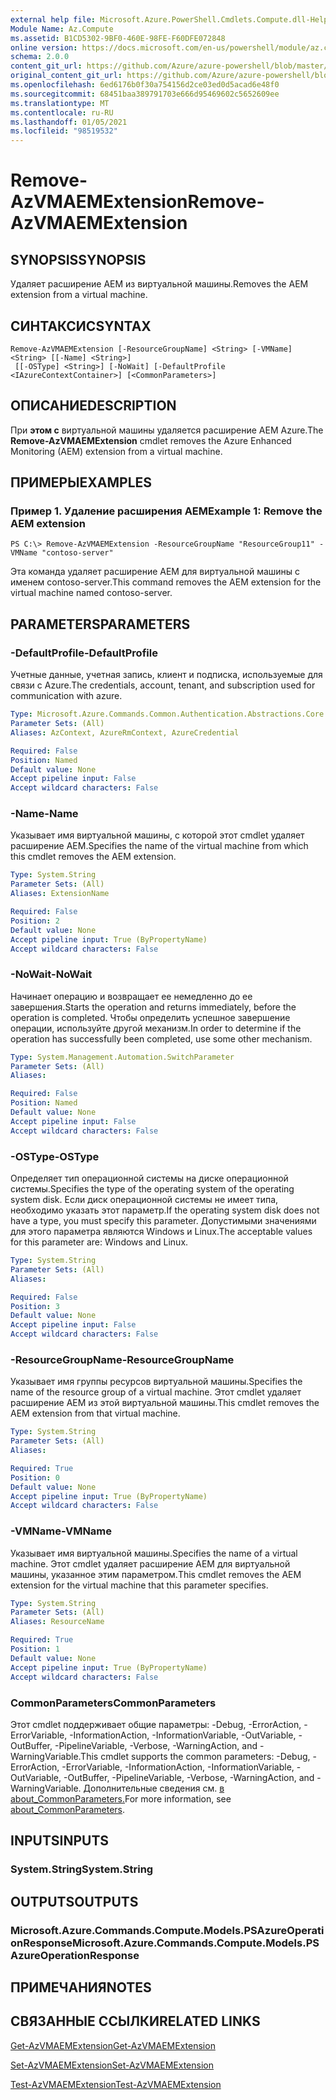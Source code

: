 ```yaml
---
external help file: Microsoft.Azure.PowerShell.Cmdlets.Compute.dll-Help.xml
Module Name: Az.Compute
ms.assetid: B1CD5302-9BF0-460E-98FE-F60DFE072848
online version: https://docs.microsoft.com/en-us/powershell/module/az.compute/remove-azvmaemextension
schema: 2.0.0
content_git_url: https://github.com/Azure/azure-powershell/blob/master/src/Compute/Compute/help/Remove-AzVMAEMExtension.md
original_content_git_url: https://github.com/Azure/azure-powershell/blob/master/src/Compute/Compute/help/Remove-AzVMAEMExtension.md
ms.openlocfilehash: 6ed6176b0f30a754156d2ce03ed0d5acad6e48f0
ms.sourcegitcommit: 68451baa389791703e666d95469602c5652609ee
ms.translationtype: MT
ms.contentlocale: ru-RU
ms.lasthandoff: 01/05/2021
ms.locfileid: "98519532"
---
```

# <span data-ttu-id="0a8a6-101">Remove-AzVMAEMExtension</span><span class="sxs-lookup"><span data-stu-id="0a8a6-101">Remove-AzVMAEMExtension</span></span>

## <span data-ttu-id="0a8a6-102">SYNOPSIS</span><span class="sxs-lookup"><span data-stu-id="0a8a6-102">SYNOPSIS</span></span>
<span data-ttu-id="0a8a6-103">Удаляет расширение AEM из виртуальной машины.</span><span class="sxs-lookup"><span data-stu-id="0a8a6-103">Removes the AEM extension from a virtual machine.</span></span>

## <span data-ttu-id="0a8a6-104">СИНТАКСИС</span><span class="sxs-lookup"><span data-stu-id="0a8a6-104">SYNTAX</span></span>

```
Remove-AzVMAEMExtension [-ResourceGroupName] <String> [-VMName] <String> [[-Name] <String>]
 [[-OSType] <String>] [-NoWait] [-DefaultProfile <IAzureContextContainer>] [<CommonParameters>]
```

## <span data-ttu-id="0a8a6-105">ОПИСАНИЕ</span><span class="sxs-lookup"><span data-stu-id="0a8a6-105">DESCRIPTION</span></span>
<span data-ttu-id="0a8a6-106">При **этом с** виртуальной машины удаляется расширение AEM Azure.</span><span class="sxs-lookup"><span data-stu-id="0a8a6-106">The **Remove-AzVMAEMExtension** cmdlet removes the Azure Enhanced Monitoring (AEM) extension from a virtual machine.</span></span>

## <span data-ttu-id="0a8a6-107">ПРИМЕРЫ</span><span class="sxs-lookup"><span data-stu-id="0a8a6-107">EXAMPLES</span></span>

### <span data-ttu-id="0a8a6-108">Пример 1. Удаление расширения AEM</span><span class="sxs-lookup"><span data-stu-id="0a8a6-108">Example 1: Remove the AEM extension</span></span>
```
PS C:\> Remove-AzVMAEMExtension -ResourceGroupName "ResourceGroup11" -VMName "contoso-server"
```

<span data-ttu-id="0a8a6-109">Эта команда удаляет расширение AEM для виртуальной машины с именем contoso-server.</span><span class="sxs-lookup"><span data-stu-id="0a8a6-109">This command removes the AEM extension for the virtual machine named contoso-server.</span></span>

## <span data-ttu-id="0a8a6-110">PARAMETERS</span><span class="sxs-lookup"><span data-stu-id="0a8a6-110">PARAMETERS</span></span>

### <span data-ttu-id="0a8a6-111">-DefaultProfile</span><span class="sxs-lookup"><span data-stu-id="0a8a6-111">-DefaultProfile</span></span>
<span data-ttu-id="0a8a6-112">Учетные данные, учетная запись, клиент и подписка, используемые для связи с Azure.</span><span class="sxs-lookup"><span data-stu-id="0a8a6-112">The credentials, account, tenant, and subscription used for communication with azure.</span></span>

```yaml
Type: Microsoft.Azure.Commands.Common.Authentication.Abstractions.Core.IAzureContextContainer
Parameter Sets: (All)
Aliases: AzContext, AzureRmContext, AzureCredential

Required: False
Position: Named
Default value: None
Accept pipeline input: False
Accept wildcard characters: False
```

### <span data-ttu-id="0a8a6-113">-Name</span><span class="sxs-lookup"><span data-stu-id="0a8a6-113">-Name</span></span>
<span data-ttu-id="0a8a6-114">Указывает имя виртуальной машины, с которой этот cmdlet удаляет расширение AEM.</span><span class="sxs-lookup"><span data-stu-id="0a8a6-114">Specifies the name of the virtual machine from which this cmdlet removes the AEM extension.</span></span>

```yaml
Type: System.String
Parameter Sets: (All)
Aliases: ExtensionName

Required: False
Position: 2
Default value: None
Accept pipeline input: True (ByPropertyName)
Accept wildcard characters: False
```

### <span data-ttu-id="0a8a6-115">-NoWait</span><span class="sxs-lookup"><span data-stu-id="0a8a6-115">-NoWait</span></span>
<span data-ttu-id="0a8a6-116">Начинает операцию и возвращает ее немедленно до ее завершения.</span><span class="sxs-lookup"><span data-stu-id="0a8a6-116">Starts the operation and returns immediately, before the operation is completed.</span></span> <span data-ttu-id="0a8a6-117">Чтобы определить успешное завершение операции, используйте другой механизм.</span><span class="sxs-lookup"><span data-stu-id="0a8a6-117">In order to determine if the operation has successfully been completed, use some other mechanism.</span></span>

```yaml
Type: System.Management.Automation.SwitchParameter
Parameter Sets: (All)
Aliases:

Required: False
Position: Named
Default value: None
Accept pipeline input: False
Accept wildcard characters: False
```

### <span data-ttu-id="0a8a6-118">-OSType</span><span class="sxs-lookup"><span data-stu-id="0a8a6-118">-OSType</span></span>
<span data-ttu-id="0a8a6-119">Определяет тип операционной системы на диске операционной системы.</span><span class="sxs-lookup"><span data-stu-id="0a8a6-119">Specifies the type of the operating system of the operating system disk.</span></span>
<span data-ttu-id="0a8a6-120">Если диск операционной системы не имеет типа, необходимо указать этот параметр.</span><span class="sxs-lookup"><span data-stu-id="0a8a6-120">If the operating system disk does not have a type, you must specify this parameter.</span></span>
<span data-ttu-id="0a8a6-121">Допустимыми значениями для этого параметра являются Windows и Linux.</span><span class="sxs-lookup"><span data-stu-id="0a8a6-121">The acceptable values for this parameter are: Windows and Linux.</span></span>

```yaml
Type: System.String
Parameter Sets: (All)
Aliases:

Required: False
Position: 3
Default value: None
Accept pipeline input: False
Accept wildcard characters: False
```

### <span data-ttu-id="0a8a6-122">-ResourceGroupName</span><span class="sxs-lookup"><span data-stu-id="0a8a6-122">-ResourceGroupName</span></span>
<span data-ttu-id="0a8a6-123">Указывает имя группы ресурсов виртуальной машины.</span><span class="sxs-lookup"><span data-stu-id="0a8a6-123">Specifies the name of the resource group of a virtual machine.</span></span>
<span data-ttu-id="0a8a6-124">Этот cmdlet удаляет расширение AEM из этой виртуальной машины.</span><span class="sxs-lookup"><span data-stu-id="0a8a6-124">This cmdlet removes the AEM extension from that virtual machine.</span></span>

```yaml
Type: System.String
Parameter Sets: (All)
Aliases:

Required: True
Position: 0
Default value: None
Accept pipeline input: True (ByPropertyName)
Accept wildcard characters: False
```

### <span data-ttu-id="0a8a6-125">-VMName</span><span class="sxs-lookup"><span data-stu-id="0a8a6-125">-VMName</span></span>
<span data-ttu-id="0a8a6-126">Указывает имя виртуальной машины.</span><span class="sxs-lookup"><span data-stu-id="0a8a6-126">Specifies the name of a virtual machine.</span></span>
<span data-ttu-id="0a8a6-127">Этот cmdlet удаляет расширение AEM для виртуальной машины, указанное этим параметром.</span><span class="sxs-lookup"><span data-stu-id="0a8a6-127">This cmdlet removes the AEM extension for the virtual machine that this parameter specifies.</span></span>

```yaml
Type: System.String
Parameter Sets: (All)
Aliases: ResourceName

Required: True
Position: 1
Default value: None
Accept pipeline input: True (ByPropertyName)
Accept wildcard characters: False
```

### <span data-ttu-id="0a8a6-128">CommonParameters</span><span class="sxs-lookup"><span data-stu-id="0a8a6-128">CommonParameters</span></span>
<span data-ttu-id="0a8a6-129">Этот cmdlet поддерживает общие параметры: -Debug, -ErrorAction, -ErrorVariable, -InformationAction, -InformationVariable, -OutVariable, -OutBuffer, -PipelineVariable, -Verbose, -WarningAction, and -WarningVariable.</span><span class="sxs-lookup"><span data-stu-id="0a8a6-129">This cmdlet supports the common parameters: -Debug, -ErrorAction, -ErrorVariable, -InformationAction, -InformationVariable, -OutVariable, -OutBuffer, -PipelineVariable, -Verbose, -WarningAction, and -WarningVariable.</span></span> <span data-ttu-id="0a8a6-130">Дополнительные сведения см. [в about_CommonParameters.](http://go.microsoft.com/fwlink/?LinkID=113216)</span><span class="sxs-lookup"><span data-stu-id="0a8a6-130">For more information, see [about_CommonParameters](http://go.microsoft.com/fwlink/?LinkID=113216).</span></span>

## <span data-ttu-id="0a8a6-131">INPUTS</span><span class="sxs-lookup"><span data-stu-id="0a8a6-131">INPUTS</span></span>

### <span data-ttu-id="0a8a6-132">System.String</span><span class="sxs-lookup"><span data-stu-id="0a8a6-132">System.String</span></span>

## <span data-ttu-id="0a8a6-133">OUTPUTS</span><span class="sxs-lookup"><span data-stu-id="0a8a6-133">OUTPUTS</span></span>

### <span data-ttu-id="0a8a6-134">Microsoft.Azure.Commands.Compute.Models.PSAzureOperationResponse</span><span class="sxs-lookup"><span data-stu-id="0a8a6-134">Microsoft.Azure.Commands.Compute.Models.PSAzureOperationResponse</span></span>

## <span data-ttu-id="0a8a6-135">ПРИМЕЧАНИЯ</span><span class="sxs-lookup"><span data-stu-id="0a8a6-135">NOTES</span></span>

## <span data-ttu-id="0a8a6-136">СВЯЗАННЫЕ ССЫЛКИ</span><span class="sxs-lookup"><span data-stu-id="0a8a6-136">RELATED LINKS</span></span>

[<span data-ttu-id="0a8a6-137">Get-AzVMAEMExtension</span><span class="sxs-lookup"><span data-stu-id="0a8a6-137">Get-AzVMAEMExtension</span></span>](./Get-AzVMAEMExtension.md)

[<span data-ttu-id="0a8a6-138">Set-AzVMAEMExtension</span><span class="sxs-lookup"><span data-stu-id="0a8a6-138">Set-AzVMAEMExtension</span></span>](./Set-AzVMAEMExtension.md)

[<span data-ttu-id="0a8a6-139">Test-AzVMAEMExtension</span><span class="sxs-lookup"><span data-stu-id="0a8a6-139">Test-AzVMAEMExtension</span></span>](./Test-AzVMAEMExtension.md)


